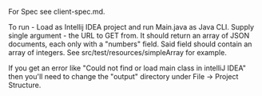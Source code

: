 For Spec see client-spec.md.

To run - Load as Intellij IDEA project and run Main.java as Java CLI.
Supply single argument - the URL to GET from.
It should return an array of JSON documents, each only with a "numbers" field.
Said field should contain an array of integers.
See src/test/resources/simpleArray for example.

If you get an error like "Could not find or load main class in intelliJ IDEA"
then you'll need to change the "output" directory under File -> Project Structure.